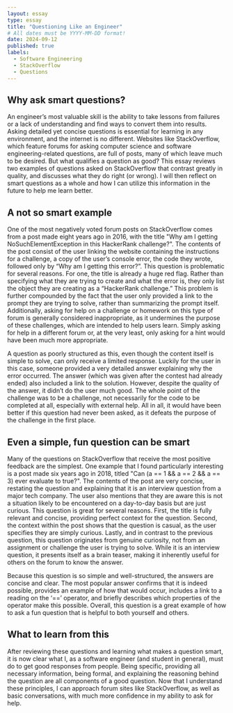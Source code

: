```yaml
---
layout: essay
type: essay
title: "Questioning Like an Engineer"
# All dates must be YYYY-MM-DD format!
date: 2024-09-12
published: true
labels:
  - Software Engineering
  - StackOverflow
  - Questions
---
```

## Why ask smart questions?
  An engineer’s most valuable skill is the ability to take lessons from failures or a lack of understanding and find ways to convert them into results. Asking detailed yet concise questions is essential for learning in any environment, and the internet is no different. Websites like StackOverflow, which feature forums for asking computer science and software engineering-related questions, are full of posts, many of which leave much to be desired. But what qualifies a question as good? This essay reviews two examples of questions asked on StackOverflow that contrast greatly in quality, and discusses what they do right (or wrong). I will then reflect on smart questions as a whole and how I can utilize this information in the future to help me learn better.

## A not so smart example
  One of the most negatively voted forum posts on StackOverflow comes from a post made eight years ago in 2016, with the title "Why am I getting NoSuchElementException in this HackerRank challenge?". The contents of the post consist of the user linking the website containing the instructions for a challenge, a copy of the user’s console error, the code they wrote, followed only by “Why am I getting this error?”. This question is problematic for several reasons. For one, the title is already a huge red flag. Rather than specifying what they are trying to create and what the error is, they only list the object they are creating as a “HackerRank challenge.” This problem is further compounded by the fact that the user only provided a link to the prompt they are trying to solve, rather than summarizing the prompt itself. Additionally, asking for help on a challenge or homework on this type of forum is generally considered inappropriate, as it undermines the purpose of these challenges, which are intended to help users learn. Simply asking for help in a different forum or, at the very least, only asking for a hint would have been much more appropriate.

A question as poorly structured as this, even though the content itself is simple to solve, can only receive a limited response. Luckily for the user in this case, someone provided a very detailed answer explaining why the error occurred. The answer (which was given after the contest had already ended) also included a link to the solution. However, despite the quality of the answer, it didn’t do the user much good. The whole point of the challenge was to be a challenge, not necessarily for the code to be completed at all, especially with external help. All in all, it would have been better if this question had never been asked, as it defeats the purpose of the challenge in the first place.

## Even a simple, fun question can be smart
Many of the questions on StackOverflow that receive the most positive feedback are the simplest. One example that I found particularly interesting is a post made six years ago in 2018, titled "Can (a == 1 && a == 2 && a == 3) ever evaluate to true?". The contents of the post are very concise, restating the question and explaining that it is an interview question from a major tech company. The user also mentions that they are aware this is not a situation likely to be encountered on a day-to-day basis but are just curious. This question is great for several reasons. First, the title is fully relevant and concise, providing perfect context for the question. Second, the context within the post shows that the question is casual, as the user specifies they are simply curious. Lastly, and in contrast to the previous question, this question originates from genuine curiosity, not from an assignment or challenge the user is trying to solve. While it is an interview question, it presents itself as a brain teaser, making it inherently useful for others on the forum to know the answer.

Because this question is so simple and well-structured, the answers are concise and clear. The most popular answer confirms that it is indeed possible, provides an example of how that would occur, includes a link to a reading on the ‘==’ operator, and briefly describes which properties of the operator make this possible. Overall, this question is a great example of how to ask a fun question that is helpful to both yourself and others.

## What to learn from this
After reviewing these questions and learning what makes a question smart, it is now clear what I, as a software engineer (and student in general), must do to get good responses from people. Being specific, providing all necessary information, being formal, and explaining the reasoning behind the question are all components of a good question. Now that I understand these principles, I can approach forum sites like StackOverflow, as well as basic conversations, with much more confidence in my ability to ask for help.
  
 

